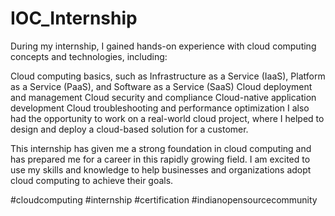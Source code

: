 # IOC_Internship
During my internship, I gained hands-on experience with cloud computing concepts and technologies, including:

Cloud computing basics, such as Infrastructure as a Service (IaaS), Platform as a Service (PaaS), and Software as a Service (SaaS)
Cloud deployment and management
Cloud security and compliance
Cloud-native application development
Cloud troubleshooting and performance optimization
I also had the opportunity to work on a real-world cloud project, where I helped to design and deploy a cloud-based solution for a customer.

This internship has given me a strong foundation in cloud computing and has prepared me for a career in this rapidly growing field. I am excited to use my skills and knowledge to help businesses and organizations adopt cloud computing to achieve their goals.

#cloudcomputing #internship #certification #indianopensourcecommunity
